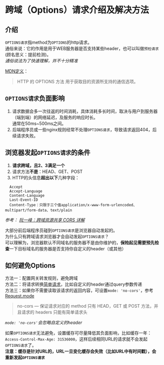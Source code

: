 # 跨域（Options）请求介绍及解决方法

## 介绍
`OPTIONS请求`指method为`OPTIONS`的http请求。  
通俗来说：它的作用是用于WEB服务器是否支持某些header，也可以叫做`预检请求`(顾名思义：提前检测)。  
*通俗说法为了快速理解，并不十分精准*   
 
[MDN定义](https://developer.mozilla.org/zh-CN/docs/Web/HTTP/Methods/OPTIONS)：  
> HTTP 的 OPTIONS 方法 用于获取目的资源所支持的通信选项。  

## `OPTIONS请求`负面影响
1. 请求数据会多一次往返的时间消耗，具体消耗多长时间，取决与用户到服务器（端到端）的网络延迟，及服务的响应时长。  
通常在50ms~500ms之间。  
2. 后端程序员或一些nginx规则经常不处理`OPTIONS请求`，导致请求返回404，后续请求失败。  


## 浏览器发起`OPTIONS请求`的条件
1. **请求跨域，且2、3满足一个**   
2. 请求方法**不是**：HEAD、GET、POST    
3. HTTP的头信息**超出以下**几种字段：  
```
  Accept  
  Accept-Language  
  Content-Language  
  Last-Event-ID  
  Content-Type：只限于三个值application/x-www-form-urlencoded、multipart/form-data、text/plain
```

*参考： [阮一峰：跨域资源共享 CORS 详解](http://www.ruanyifeng.com/blog/2016/04/cors.html)*  


大部分前后端程序员碰到`OPTIONS请求`是浏览器自动发起的。    
为什么只有跨域请求浏览器才会自动发起`OPTIONS请求`？    
可以理解为，浏览器默认不同域名的服务器不是由你维护的，**保险起见需要预先检查**一下目标域名的服务器是否支持你自定义的header（或其他）  

## 如何避免Options
方法一：配置网关转发规则，避免跨域  
方法二：将请求转换[简单请求](http://www.ruanyifeng.com/blog/2016/04/cors.html)，比如自定义的header通过query参数传递  
方法三：如果你不需要读取该请求的返回内容，可设置`mode: 'no-cors'`，参考[Request.mode](https://developer.mozilla.org/zh-CN/docs/Web/API/Request/mode)     
> no-cors — 保证请求对应的 method 只有 HEAD，GET 或 POST 方法，并且请求的 headers 只能有简单请求头   

*`mode: 'no-cors'`会忽略自定义的header*  

如果`OPTIONS请求`无法避免，设置缓存可尽量降低其负面影响，比如缓存一年：`Access-Control-Max-Age: 31536000`，这样后续相同URL的请求就不会发起`OPTIONS请求`了。  
**注意：缓存是针对URL的，URL一旦变化缓存会失效（比如URL中有时间戳），会重新发起`OPTIONS请求`**  
